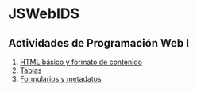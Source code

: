 # JSWebIDS
Actividades de Programación Web I
---
1. [HTML básico y formato de contenido](/01_Inicio/ElementosBasicos.html)
2. [Tablas](/02_Tablas/inicio_tablas.html)
3. [Formularios y metadatos](/03_Formularios/formularios_y_metadatos.html)
